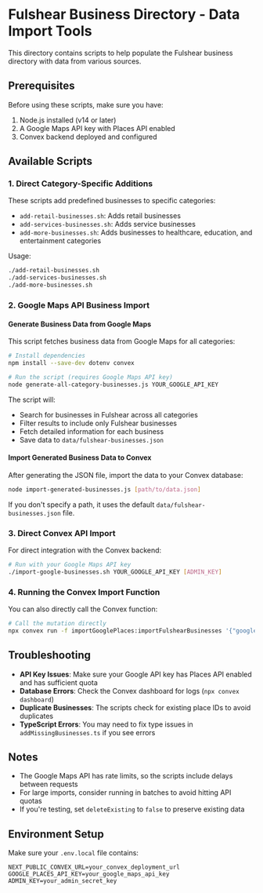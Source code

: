 # Fulshear Business Directory - Data Import Tools

This directory contains scripts to help populate the Fulshear business directory with data from various sources.

## Prerequisites

Before using these scripts, make sure you have:

1. Node.js installed (v14 or later)
2. A Google Maps API key with Places API enabled
3. Convex backend deployed and configured

## Available Scripts

### 1. Direct Category-Specific Additions

These scripts add predefined businesses to specific categories:

- `add-retail-businesses.sh`: Adds retail businesses
- `add-services-businesses.sh`: Adds service businesses
- `add-more-businesses.sh`: Adds businesses to healthcare, education, and entertainment categories

Usage:
```bash
./add-retail-businesses.sh
./add-services-businesses.sh
./add-more-businesses.sh
```

### 2. Google Maps API Business Import

#### Generate Business Data from Google Maps

This script fetches business data from Google Maps for all categories:

```bash
# Install dependencies
npm install --save-dev dotenv convex

# Run the script (requires Google Maps API key)
node generate-all-category-businesses.js YOUR_GOOGLE_API_KEY
```

The script will:
- Search for businesses in Fulshear across all categories
- Filter results to include only Fulshear businesses
- Fetch detailed information for each business
- Save data to `data/fulshear-businesses.json`

#### Import Generated Business Data to Convex

After generating the JSON file, import the data to your Convex database:

```bash
node import-generated-businesses.js [path/to/data.json]
```

If you don't specify a path, it uses the default `data/fulshear-businesses.json` file.

### 3. Direct Convex API Import

For direct integration with the Convex backend:

```bash
# Run with your Google Maps API key
./import-google-businesses.sh YOUR_GOOGLE_API_KEY [ADMIN_KEY]
```

### 4. Running the Convex Import Function

You can also directly call the Convex function:

```bash
# Call the mutation directly
npx convex run -f importGooglePlaces:importFulshearBusinesses '{"googleApiKey":"YOUR_GOOGLE_API_KEY", "deleteExisting": false, "daysToLookBack": 365}'
```

## Troubleshooting

- **API Key Issues**: Make sure your Google API key has Places API enabled and has sufficient quota
- **Database Errors**: Check the Convex dashboard for logs (`npx convex dashboard`)
- **Duplicate Businesses**: The scripts check for existing place IDs to avoid duplicates
- **TypeScript Errors**: You may need to fix type issues in `addMissingBusinesses.ts` if you see errors

## Notes

- The Google Maps API has rate limits, so the scripts include delays between requests
- For large imports, consider running in batches to avoid hitting API quotas
- If you're testing, set `deleteExisting` to `false` to preserve existing data

## Environment Setup

Make sure your `.env.local` file contains:

```
NEXT_PUBLIC_CONVEX_URL=your_convex_deployment_url
GOOGLE_PLACES_API_KEY=your_google_maps_api_key
ADMIN_KEY=your_admin_secret_key
``` 
